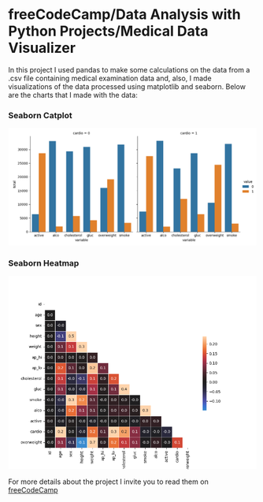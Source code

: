 
# freeCodeCamp/Data Analysis with Python Projects/Medical Data Visualizer

In this project I used pandas to make some calculations on the data from a .csv file containing medical examination data and, also, I made visualizations of the data processed using matplotlib and seaborn. Below are the charts that I made with the data:



### Seaborn Catplot

![catplot](https://raw.githubusercontent.com/Alex-SA1/Medical-Data-Visualizer/main/catplot.png)

### Seaborn Heatmap

![heatmap](https://raw.githubusercontent.com/Alex-SA1/Medical-Data-Visualizer/main/heatmap.png)


For more details about the project I invite you to read them on [freeCodeCamp](https://www.freecodecamp.org/learn/data-analysis-with-python/data-analysis-with-python-projects/medical-data-visualizer)
